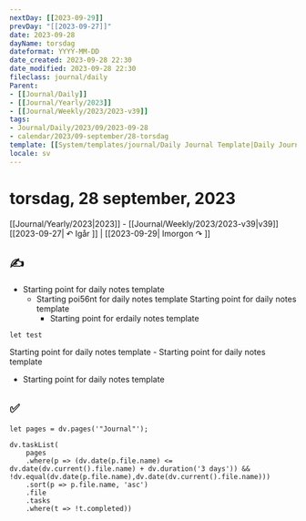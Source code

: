 ```yaml
---
nextDay: [[2023-09-29]]
prevDay: "[[2023-09-27]]"
date: 2023-09-28
dayName: torsdag
dateformat: YYYY-MM-DD
date_created: 2023-09-28 22:30
date_modified: 2023-09-28 22:30
fileclass: journal/daily
Parent: 
- [[Journal/Daily]]
- [[Journal/Yearly/2023]]
- [[Journal/Weekly/2023/2023-v39]]
tags:
- Journal/Daily/2023/09/2023-09-28
- calendar/2023/09-september/28-torsdag
template: [[System/templates/journal/Daily Journal Template|Daily Journal Template]]
locale: sv
---
```


# torsdag, 28 september, 2023

<i data-timeline="271"></i>
[[Journal/Yearly/2023|2023]] - [[Journal/Weekly/2023/2023-v39|v39]]
[[2023-09-27| ↶ Igår ]] | [[2023-09-29| Imorgon ↷ ]]

## ✍️

- Starting point for daily notes template
	- Starting poi56nt for daily notes template
Starting point for daily notes template
		- Starting point for erdaily notes template
```dataviewjs
let test
```
 Starting point for daily notes template
	- Starting point for daily notes template
- Starting point for daily notes template

## ✅

```dataviewjs
let pages = dv.pages('"Journal"');

dv.taskList(
	pages
	.where(p => (dv.date(p.file.name) <= dv.date(dv.current().file.name) + dv.duration('3 days')) && !dv.equal(dv.date(p.file.name),dv.date(dv.current().file.name)))
	.sort(p => p.file.name, 'asc')
	.file
	.tasks
	.where(t => !t.completed))
```
